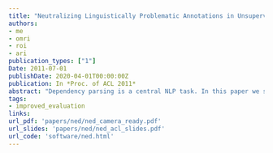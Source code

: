 ```yaml
---
title: "Neutralizing Linguistically Problematic Annotations in Unsupervised Dependency Parsing Evaluation"
authors:
- me
- omri
- roi
- ari
publication_types: ["1"]
Date: 2011-07-01
publishDate: 2020-04-01T00:00:00Z
publication: In *Proc. of ACL 2011*
abstract: "Dependency parsing is a central NLP task. In this paper we show that the common evaluation for unsupervised dependency parsing is highly sensitive to problematic annotations. We show that for three leading unsupervised parsers (Klein and Manning, 2004; Cohen and Smith, 2009; Spitkovsky et al., 2010a), a small set of parameters can be found whose modification yields a significant improvement in standard evaluation measures. These parameters correspond to local cases where no linguistic consensus exists as to the proper gold annotation. Therefore, the standard evaluation does not provide a true indication of algorithm quality. We present a new measure, Neutral Edge Direction (NED), and show that it greatly reduces this undesired phenomenon."
tags:
- improved_evaluation
links:
url_pdf: 'papers/ned/ned_camera_ready.pdf'
url_slides: 'papers/ned/ned_acl_slides.pdf'
url_code: 'software/ned.html'
---
```

